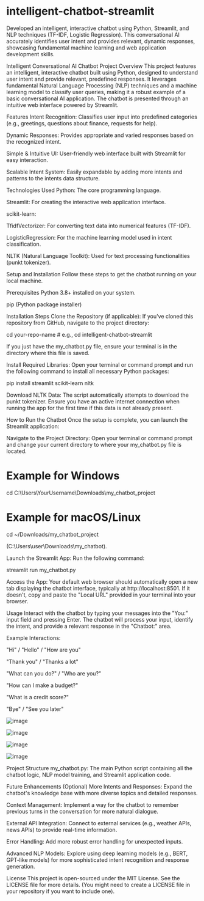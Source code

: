 # intelligent-chatbot-streamlit
Developed an intelligent, interactive chatbot using Python, Streamlit, and NLP techniques (TF-IDF, Logistic Regression). This conversational AI accurately identifies user intent and provides relevant, dynamic responses, showcasing fundamental machine learning and web application development skills.


Intelligent Conversational AI Chatbot
Project Overview
This project features an intelligent, interactive chatbot built using Python, designed to understand user intent and provide relevant, predefined responses. It leverages fundamental Natural Language Processing (NLP) techniques and a machine learning model to classify user queries, making it a robust example of a basic conversational AI application. The chatbot is presented through an intuitive web interface powered by Streamlit.

Features
Intent Recognition: Classifies user input into predefined categories (e.g., greetings, questions about finance, requests for help).

Dynamic Responses: Provides appropriate and varied responses based on the recognized intent.

Simple & Intuitive UI: User-friendly web interface built with Streamlit for easy interaction.

Scalable Intent System: Easily expandable by adding more intents and patterns to the intents data structure.

Technologies Used
Python: The core programming language.

Streamlit: For creating the interactive web application interface.

scikit-learn:

TfidfVectorizer: For converting text data into numerical features (TF-IDF).

LogisticRegression: For the machine learning model used in intent classification.

NLTK (Natural Language Toolkit): Used for text processing functionalities (punkt tokenizer).

Setup and Installation
Follow these steps to get the chatbot running on your local machine.

Prerequisites
Python 3.8+ installed on your system.

pip (Python package installer)

Installation Steps
Clone the Repository (if applicable):
If you've cloned this repository from GitHub, navigate to the project directory:

cd your-repo-name # e.g., cd intelligent-chatbot-streamlit

If you just have the my_chatbot.py file, ensure your terminal is in the directory where this file is saved.

Install Required Libraries:
Open your terminal or command prompt and run the following command to install all necessary Python packages:

pip install streamlit scikit-learn nltk

Download NLTK Data:
The script automatically attempts to download the punkt tokenizer. Ensure you have an active internet connection when running the app for the first time if this data is not already present.

How to Run the Chatbot
Once the setup is complete, you can launch the Streamlit application:

Navigate to the Project Directory:
Open your terminal or command prompt and change your current directory to where your my_chatbot.py file is located.

# Example for Windows
cd C:\Users\YourUsername\Downloads\my_chatbot_project
# Example for macOS/Linux
cd ~/Downloads/my_chatbot_project

(C:\Users\user\Downloads\my_chatbot).

Launch the Streamlit App:
Run the following command:

streamlit run my_chatbot.py

Access the App:
Your default web browser should automatically open a new tab displaying the chatbot interface, typically at http://localhost:8501. If it doesn't, copy and paste the "Local URL" provided in your terminal into your browser.

Usage
Interact with the chatbot by typing your messages into the "You:" input field and pressing Enter. The chatbot will process your input, identify the intent, and provide a relevant response in the "Chatbot:" area.

Example Interactions:

"Hi" / "Hello" / "How are you"

"Thank you" / "Thanks a lot"

"What can you do?" / "Who are you?"

"How can I make a budget?"

"What is a credit score?"

"Bye" / "See you later"

![image](https://github.com/user-attachments/assets/91fe2d75-036d-4900-a909-f25453327f23)

![image](https://github.com/user-attachments/assets/847c5086-f3b7-42fc-b354-8b62e74ec86a)

![image](https://github.com/user-attachments/assets/31ec7276-71f4-46a6-8b0b-11a17dcd7f1d)

![image](https://github.com/user-attachments/assets/7b07bdc3-90d0-46ea-b308-a25505b4b118)







Project Structure
my_chatbot.py: The main Python script containing all the chatbot logic, NLP model training, and Streamlit application code.

Future Enhancements (Optional)
More Intents and Responses: Expand the chatbot's knowledge base with more diverse topics and detailed responses.

Context Management: Implement a way for the chatbot to remember previous turns in the conversation for more natural dialogue.

External API Integration: Connect to external services (e.g., weather APIs, news APIs) to provide real-time information.

Error Handling: Add more robust error handling for unexpected inputs.

Advanced NLP Models: Explore using deep learning models (e.g., BERT, GPT-like models) for more sophisticated intent recognition and response generation.

License
This project is open-sourced under the MIT License. See the LICENSE file for more details. (You might need to create a LICENSE file in your repository if you want to include one).









